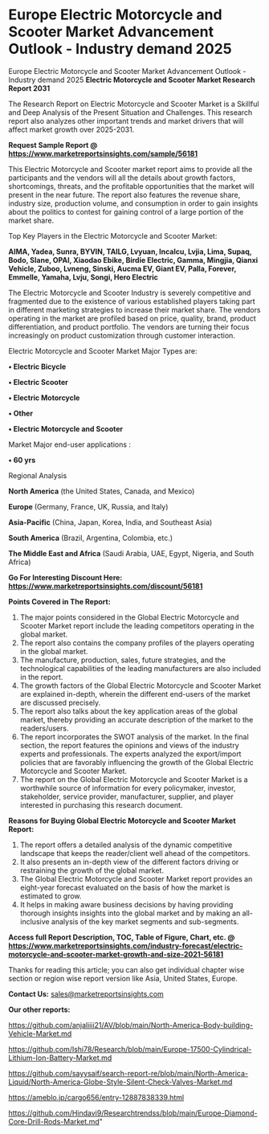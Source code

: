 # Europe Electric Motorcycle and Scooter Market Advancement Outlook - Industry demand 2025
 Europe Electric Motorcycle and Scooter Market Advancement Outlook - Industry demand 2025
<strong>Electric Motorcycle and Scooter Market Research Report 2031</strong>

The Research Report on Electric Motorcycle and Scooter Market is a Skillful and Deep Analysis of the Present Situation and Challenges. This research report also analyzes other important trends and market drivers that will affect market growth over 2025-2031.

<strong>Request Sample Report @ <a href=https://www.marketreportsinsights.com/sample/56181>https://www.marketreportsinsights.com/sample/56181</a></strong>

This Electric Motorcycle and Scooter market report aims to provide all the participants and the vendors will all the details about growth factors, shortcomings, threats, and the profitable opportunities that the market will present in the near future. The report also features the revenue share, industry size, production volume, and consumption in order to gain insights about the politics to contest for gaining control of a large portion of the market share.

Top Key Players in the Electric Motorcycle and Scooter Market:

<strong>AIMA, Yadea, Sunra, BYVIN, TAILG, Lvyuan, Incalcu, Lvjia, Lima, Supaq, Bodo, Slane, OPAI, Xiaodao Ebike, Birdie Electric, Gamma, Mingjia, Qianxi Vehicle, Zuboo, Lvneng, Sinski, Aucma EV, Giant EV, Palla, Forever, Emmelle, Yamaha, Lvju, Songi, Hero Electric</strong>

The Electric Motorcycle and Scooter Industry is severely competitive and fragmented due to the existence of various established players taking part in different marketing strategies to increase their market share. The vendors operating in the market are profiled based on price, quality, brand, product differentiation, and product portfolio. The vendors are turning their focus increasingly on product customization through customer interaction.

Electric Motorcycle and Scooter Market Major Types are:

<strong>• Electric Bicycle

• Electric Scooter

• Electric Motorcycle

• Other

• Electric Motorcycle and Scooter</strong>

Market Major end-user applications :

<strong>• 60 yrs</strong>

Regional Analysis

</u><strong><b>North America</b></strong> (the United States, Canada, and Mexico)

<strong><b>Europe </b></strong>(Germany, France, UK, Russia, and Italy)

<strong><b>Asia-Pacific</b></strong> (China, Japan, Korea, India, and Southeast Asia)

<strong><b>South America</b></strong> (Brazil, Argentina, Colombia, etc.)

<strong><b>The Middle East and Africa</b></strong> (Saudi Arabia, UAE, Egypt, Nigeria, and South Africa)

<strong>Go For Interesting Discount Here: <a href=https://www.marketreportsinsights.com/discount/56181>https://www.marketreportsinsights.com/discount/56181</a></strong>

<strong>Points Covered in The Report:</strong>
<ol>
  <li>The major points considered in the Global Electric Motorcycle and Scooter Market report include the leading competitors operating in the global market.</li>
  <li>The report also contains the company profiles of the players operating in the global market.</li>
  <li>The manufacture, production, sales, future strategies, and the technological capabilities of the leading manufacturers are also included in the report.</li>
  <li>The growth factors of the Global Electric Motorcycle and Scooter Market are explained in-depth, wherein the different end-users of the market are discussed precisely.</li>
  <li>The report also talks about the key application areas of the global market, thereby providing an accurate description of the market to the readers/users.</li>
  <li>The report incorporates the SWOT analysis of the market. In the final section, the report features the opinions and views of the industry experts and professionals. The experts analyzed the export/import policies that are favorably influencing the growth of the Global Electric Motorcycle and Scooter Market.</li>
  <li>The report on the Global Electric Motorcycle and Scooter Market is a worthwhile source of information for every policymaker, investor, stakeholder, service provider, manufacturer, supplier, and player interested in purchasing this research document.</li>
</ol>
<strong>Reasons for Buying Global Electric Motorcycle and Scooter Market Report:</strong>

<ol>
  <li>The report offers a detailed analysis of the dynamic competitive landscape that keeps the reader/client well ahead of the competitors.</li>
  <li>It also presents an in-depth view of the different factors driving or restraining the growth of the global market.</li>
  <li>The Global Electric Motorcycle and Scooter Market report provides an eight-year forecast evaluated on the basis of how the market is estimated to grow.</li>
  <li>It helps in making aware business decisions by having providing thorough insights insights into the global market and by making an all-inclusive analysis of the key market segments and sub-segments.</li>
</ol>
<strong>Access full Report Description, TOC, Table of Figure, Chart, etc. @ <a href=https://www.marketreportsinsights.com/industry-forecast/electric-motorcycle-and-scooter-market-growth-and-size-2021-56181>https://www.marketreportsinsights.com/industry-forecast/electric-motorcycle-and-scooter-market-growth-and-size-2021-56181</a></strong>


Thanks for reading this article; you can also get individual chapter wise section or region wise report version like Asia, United States, Europe.

<strong>Contact Us:</strong>
sales@marketreportsinsights.com

<strong>Our other reports:</strong>

<a href=https://github.com/anjaliiii21/AV/blob/main/North-America-Body-building-Vehicle-Market.md>https://github.com/anjaliiii21/AV/blob/main/North-America-Body-building-Vehicle-Market.md</a>

<a href=https://github.com/Ishi78/Research/blob/main/Europe-17500-Cylindrical-Lithium-Ion-Battery-Market.md>https://github.com/Ishi78/Research/blob/main/Europe-17500-Cylindrical-Lithium-Ion-Battery-Market.md</a>

<a href=https://github.com/sayysaif/search-report-re/blob/main/North-America-Liquid/North-America-Globe-Style-Silent-Check-Valves-Market.md>https://github.com/sayysaif/search-report-re/blob/main/North-America-Liquid/North-America-Globe-Style-Silent-Check-Valves-Market.md</a>

<a href=https://ameblo.jp/cargo656/entry-12887838339.html>https://ameblo.jp/cargo656/entry-12887838339.html</a>

<a href=https://github.com/Hindavi9/Researchtrendss/blob/main/Europe-Diamond-Core-Drill-Rods-Market.md>https://github.com/Hindavi9/Researchtrendss/blob/main/Europe-Diamond-Core-Drill-Rods-Market.md</a>"
